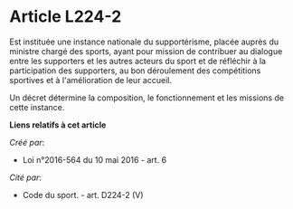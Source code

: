 # Article L224-2

Est  instituée une instance nationale du supportérisme, placée auprès du  ministre chargé des sports, ayant pour mission de
contribuer au dialogue  entre les supporters et les autres acteurs du sport et de réfléchir à  la participation des
supporters, au bon déroulement des compétitions  sportives et à l'amélioration de leur accueil. 

Un décret détermine la composition, le fonctionnement et les missions de cette instance.

**Liens relatifs à cet article**

_Créé par_:

  - Loi n°2016-564 du 10 mai 2016 - art. 6

_Cité par_:

  - Code du sport. - art. D224-2 (V)
